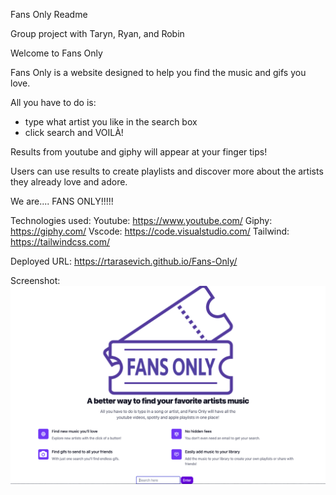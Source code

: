 Fans Only Readme

Group project with Taryn, Ryan, and Robin

Welcome to Fans Only

Fans Only is a website designed to help you find the music and gifs you love.

All you have to do is:
- type what artist you like in the search box
- click search
 and VOILÀ!

 Results from youtube and giphy will appear at your finger tips!

 Users can use results to create playlists and discover more about the artists they already love and adore.

 We are....
 FANS ONLY!!!!!

Technologies used: 
Youtube: https://www.youtube.com/
Giphy: https://giphy.com/
Vscode: https://code.visualstudio.com/
Tailwind: https://tailwindcss.com/

 Deployed URL: https://rtarasevich.github.io/Fans-Only/


 Screenshot:
 <img src=images/screenshot.png>